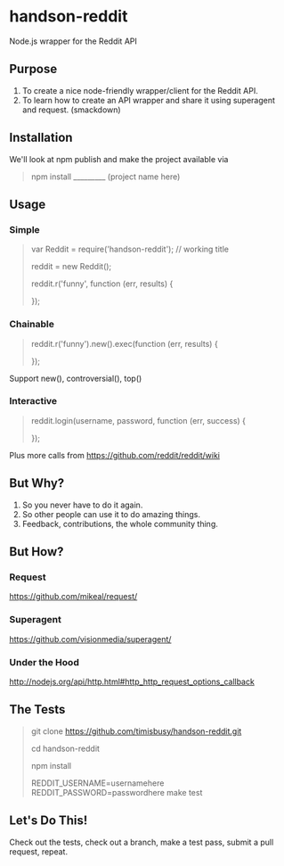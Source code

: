 # handson-reddit

Node.js wrapper for the Reddit API

## Purpose

1. To create a nice node-friendly wrapper/client for the Reddit API.
2. To learn how to create an API wrapper and share it using superagent and request. (smackdown)

## Installation

We'll look at npm publish and make the project available via

> npm install _________ (project name here)

## Usage

### Simple

> var Reddit = require('handson-reddit'); // working title
>
> reddit = new Reddit();
>
> reddit.r('funny', function (err, results) {
> 
> });

### Chainable

> reddit.r('funny').new().exec(function (err, results) {
> 
> });

Support new(), controversial(), top()

### Interactive

> reddit.login(username, password, function (err, success) {
> 
> });

Plus more calls from https://github.com/reddit/reddit/wiki

## But Why?

1. So you never have to do it again.
2. So other people can use it to do amazing things.
3. Feedback, contributions, the whole community thing.

## But How?

### Request

https://github.com/mikeal/request/

### Superagent

https://github.com/visionmedia/superagent/

### Under the Hood

http://nodejs.org/api/http.html#http_http_request_options_callback

## The Tests

> git clone https://github.com/timisbusy/handson-reddit.git
>
> cd handson-reddit
>
> npm install
>
> REDDIT_USERNAME=usernamehere REDDIT_PASSWORD=passwordhere make test

## Let's Do This!

Check out the tests, check out a branch, make a test pass, submit a pull request, repeat.